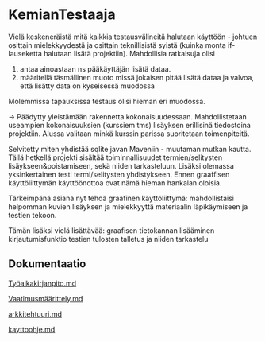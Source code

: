 # KemianTestaaja

Vielä keskeneräistä mitä kaikkia testausvälineitä halutaan käyttöön - johtuen osittain mielekkyydestä ja osittain teknillisistä syistä (kuinka monta if- lauseketta halutaan lisätä projektiin). Mahdollisia ratkaisuja olisi 
1. antaa ainoastaan ns pääkäyttäjän lisätä dataa. 
2. määritellä täsmällinen muoto missä jokaisen pitää lisätä dataa ja valvoa, että lisätty data on kyseisessä muodossa

Molemmissa tapauksissa testaus olisi hieman eri muodossa.

-> Päädytty yleistämään rakennetta kokonaisuudessaan. Mahdollistetaan useampien kokonaisuuksien (kurssiem tms) lisäyksen erillisinä tiedostoina projektiin. Alussa valitaan minkä kurssin parissa suoritetaan toimenpiteitä.

Selvitetty miten yhdistää sqlite javan Maveniin - muutaman mutkan kautta.
Tällä hetkellä projekti sisältää toiminnallisuudet termien/selitysten lisäykseen&poistamiseen, sekä niiden tarkasteluun. Lisäksi olemassa yksinkertainen testi termi/selitysten yhdistykseen. Ennen graaffisen käyttöliittymän käyttöönottoa ovat nämä hieman hankalan oloisia.

Tärkeimpänä asiana nyt tehdä graafinen käyttöliittymä: mahdollistaisi helpomman kuvien lisäyksen ja mielekkyyttä materiaalin läpikäymiseen ja testien tekoon.

Tämän lisäksi vielä lisättävää: 
graafisen tietokannan lisääminen
kirjautumisfunktio
testien tulosten talletus ja niiden tarkastelu

## Dokumentaatio

[Työaikakirjanpito.md](https://github.com/Deca89/ot-harjoitustyo/blob/master/dokumentaatio/Työaikakirjanpito.md)

[Vaatimusmäärittely.md](https://github.com/Deca89/ot-harjoitustyo/blob/master/dokumentaatio/Vaatimusmäärittely.md)

[arkkitehtuuri.md](https://github.com/Deca89/ot-harjoitustyo/blob/master/dokumentaatio/arkkitehtuuri.md)

[kayttoohje.md](https://github.com/Deca89/ot-harjoitustyo/blob/master/dokumentaatio/kayttoohje.md)